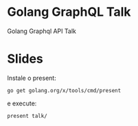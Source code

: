 # Golang GraphQL Talk
Golang Graphql API Talk

# Slides
Instale o present:

```go get golang.org/x/tools/cmd/present```

e execute:

```present talk/```
